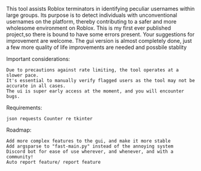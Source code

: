 This tool assists Roblox terminators in identifying peculiar usernames within large groups. Its purpose is to detect individuals with unconventional usernames on the platform, thereby contributing to a safer and more wholesome environment on Roblox. This is my first ever published project,so there is bound to have some errors present. Your suggestions for improvement are welcome. The gui version is almost completely done, just a few more quality of life improvements are needed and possbile stablity



Important considerations:

    Due to precautions against rate limiting, the tool operates at a slower pace.
    It's essential to manually verify flagged users as the tool may not be accurate in all cases.
    The ui is super early access at the moment, and you will encounter bugs.


Requirements:

    json requests Counter re tkinter



Roadmap:
    
    Add more complex features to the gui, and make it more stable
    Add argsparse to "fast-main.py" instead of the annoying system
    Discord bot for ease of use wherever, and whenever, and with a community!
    Auto report feature/ report feature
    
    

